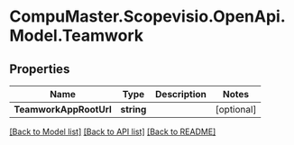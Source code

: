 
# CompuMaster.Scopevisio.OpenApi.Model.Teamwork

## Properties

Name | Type | Description | Notes
------------ | ------------- | ------------- | -------------
**TeamworkAppRootUrl** | **string** |  | [optional] 

[[Back to Model list]](../README.md#documentation-for-models)
[[Back to API list]](../README.md#documentation-for-api-endpoints)
[[Back to README]](../README.md)

